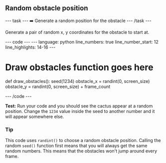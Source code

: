 <h2 class="c-project-heading--task">Random obstacle position</h2>

--- task ---
➡️ Generate a random position for the obstacle 
--- /task --- 
 
Generate a pair of random x, y coordinates for the obstacle to start at. 

<div class="c-project-code">
--- code ---
---
language: python
line_numbers: true
line_number_start: 12
line_highlights: 14-16
---
 
# Draw obstacles function goes here
def draw_obstacles():
    seed(1234)
    obstacle_x = randint(0, screen_size)
    obstacle_y = randint(0, screen_size) + frame_count

--- /code ---
</div>

**Test:** Run your code and you should see the cactus appear at a random position. Change the `1234` value inside the seed to another number and it will appear somewhere else. 

<div class="c-project-callout c-project-callout--tip">

### Tip
This code uses `randint()` to choose a random obstacle position. Calling the random `seed()` function first means that you will always get the same random numbers. This means that the obstacles won't jump around every frame.

</div>
